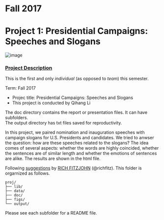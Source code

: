 # Fall 2017
# Project 1: Presidential Campaigns: Speeches and Slogans

![image](figs/title.jpg)

### [Project Description](doc/)
This is the first and only *individual* (as opposed to *team*) this semester. 

Term: Fall 2017

+ Projec title: Presidential Campaigns: Speeches and Slogans
+ This project is conducted by Qihang Li


The doc directory contains the report or presentation files. It can have subfolders.  
The output directory has txt files saved for reproductivity.

In this project, we paired nomination and inauguration speeches with campaign slogans for U.S. Presidents and candidates. We tried to anwser the question: how are these speeches related to the slogans? The idea comes of several aspects: whether the words are highly coincided, whether the sentences are of similar length and whether the emotions of sentences are alike. The results are shown in the html file.



Following [suggestions](http://nicercode.github.io/blog/2013-04-05-projects/) by [RICH FITZJOHN](http://nicercode.github.io/about/#Team) (@richfitz). This folder is orgarnized as follows.

```
proj/
├── lib/
├── data/
├── doc/
├── figs/
└── output/
```

Please see each subfolder for a README file.
